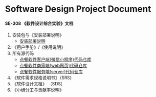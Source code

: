 # Software Design Project Document

#### SE-308 《软件设计综合实验》文档
1. 安装包与《安装部署说明》
    + [安装部署说明](https://github.com/ChickenDinner8/SDP-document/blob/master/Documents/%E5%AE%89%E8%A3%85%E9%83%A8%E7%BD%B2%E8%AF%B4%E6%98%8E.md)
2. 《用户手册》/《使用说明》
3. 所有源代码
    + [点餐软件客户端(微信小程序)代码仓库](https://github.com/ChickenDinner8/Client-Customer)
    + [点餐软件商家端(web网页)代码仓库](https://github.com/ChickenDinner8/Client-Merchant)
    + [点餐软件服务端(server)代码仓库](https://github.com/ChickenDinner8/Server)
4. 《软件需求规格说明书》（SRS）
5. 《软件设计文档》 （SDS）
6. 《小组分工与贡献率说明》
